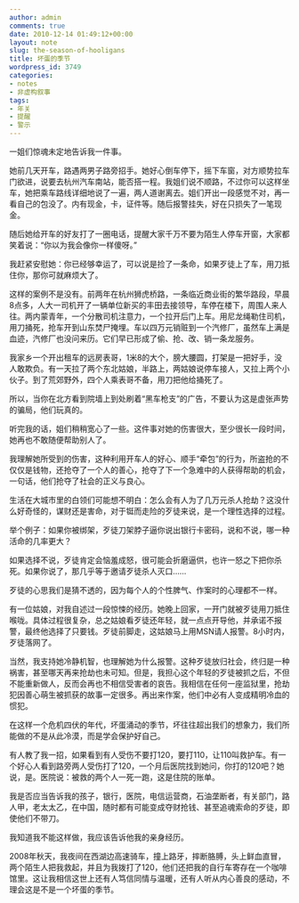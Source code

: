 ```yaml
---
author: admin
comments: true
date: 2010-12-14 01:49:12+00:00
layout: note
slug: the-season-of-hooligans
title: 坏蛋的季节
wordpress_id: 3749
categories:
- notes
- 非虚构叙事
tags:
- 年关
- 提醒
- 警示
---
```


一姐们惊魂未定地告诉我一件事。

她前几天开车，路遇两男子路旁招手。她好心倒车停下，摇下车窗，对方顺势拉车门欲进，说要去杭州汽车南站，能否搭一程。我姐们说不顺路，不过你可以这样坐车，她把乘车路线详细地说了一遍，两人道谢离去。姐们开出一段感觉不对，再一看自己的包没了。内有现金，卡，证件等。随后报警挂失，好在只损失了一笔现金。

随后她给开车的好友打了一圈电话，提醒大家千万不要为陌生人停车开窗，大家都笑着说：“你以为我会像你一样傻呀。”

我赶紧安慰她：你已经够幸运了，可以说是捡了一条命，如果歹徒上了车，用刀抵住你，那你可就麻烦大了。

这样的案例不是没有。前两年在杭州狮虎桥路，一条临近商业街的繁华路段，早晨8点多，人大一司机开了一辆单位新买的丰田去接领导，车停在楼下，周围人来人往。两内蒙青年，一个分散司机注意力，一个拉开后门上车。用尼龙绳勒住司机，用刀捅死，抢车开到山东焚尸掩埋。车以四万元销赃到一个汽修厂，虽然车上满是血迹，汽修厂也没问来历。它们早已形成了偷、抢、改、销一条龙服务。

我家乡一个开出租车的远房表哥，1米8的大个，膀大腰圆，打架是一把好手，没人敢欺负。有一天拉了两个东北姑娘，半路上，两姑娘说停车接人，又拉上两个小伙子。到了荒郊野外，四个人乘表哥不备，用刀把他给捅死了。

所以，当你在北方看到院墙上到处刷着“黑车枪支”的广告，不要认为这是虚张声势的骗局，他们玩真的。

听完我的话，姐们稍稍宽心了一些。这件事对她的伤害很大，至少很长一段时间，她再也不敢随便帮助别人了。

我理解她所受到的伤害，这种利用开车人的好心、顺手“牵包”的行为，所盗抢的不仅仅是钱物，还抢夺了一个人的善心，抢夺了下一个急难中的人获得帮助的机会，一句话，他们抢夺了社会的正义与良心。

生活在大城市里的白领们可能想不明白：怎么会有人为了几万元杀人抢劫？这没什么好奇怪的，谋财还是害命，对于铤而走险的歹徒来说，是一个理性选择的过程。

举个例子：如果你被绑架，歹徒刀架脖子逼你说出银行卡密码，说和不说，哪一种活命的几率更大？

如果选择不说，歹徒肯定会恼羞成怒，很可能会折磨逼供，也许一怒之下把你杀死。如果你说了，那几乎等于邀请歹徒杀人灭口……

歹徒的心思我们是猜不透的，因为每个人的个性脾气、作案时的心理都不一样。

有一位姑娘，对我自述过一段惊悚的经历。她晚上回家，一开门就被歹徒用刀抵住喉咙。具体过程很复杂，总之姑娘看歹徒还年轻，就一点点开导他，并承诺不报警，最终他选择了只要钱。歹徒前脚走，这姑娘马上用MSN请人报警。8小时内，歹徒落网了。

当然，我支持她冷静机智，也理解她为什么报警。这种歹徒放归社会，终归是一种祸害，甚至哪天再来抢劫也未可知。但是，我担心这个年轻的歹徒被抓之后，不但不能重新做人，反而会再也不相信受害者的哀告。我相信在任何一座监狱里，抢劫犯因善心萌生被抓获的故事一定很多。再出来作案，他们中必有人变成精明冷血的惯犯。 

在这样一个危机四伏的年代，坏蛋涌动的季节，坏往往超出我们的想象力，我们所能做的不是从此冷漠，而是学会保护好自己。

有人教了我一招，如果看到有人受伤不要打120，要打110，让110叫救护车。有一个好心人看到路旁两人受伤打了120，一个月后医院找到她问，你打的120吧？她说，是。医院说：被救的两个人一死一跑，这是住院的账单。

我是否应当告诉我的孩子，银行，医院，电信运营商，石油垄断者，有关部门，路人甲，老太太乙，在中国，随时都有可能变成夺财抢钱、甚至追魂索命的歹徒，即使他们不带刀。

我知道我不能这样做，我应该告诉他我的亲身经历。

2008年秋天，我夜间在西湖边高速骑车，撞上路牙，摔断胳膊，头上鲜血直冒，两个陌生人把我救起，并且为我拨打了120，他们还把我的自行车寄存在一个咖啡馆里。这让我相信这世上还有人笃信同情与温暖，还有人听从内心善良的感动，不理会这是不是一个坏蛋的季节。


